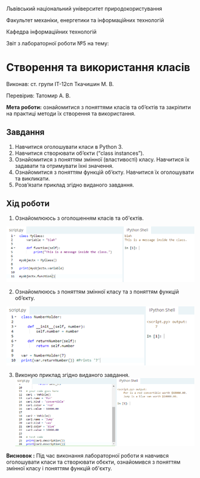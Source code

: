 Львівський національний університет природокористування

Факультет механіки, енергетики та інформаційних технологій

Кафедра інформаційних технологій


Звіт з лабораторної роботи №5
на тему: 

# Створення та використання класів

Виконав: ст. групи ІТ-12сп Ткачишин М. В.

Перевірив: Татомир А. В.

**Мета роботи:** ознайомитися з поняттями класів та об’єктів та закріпити на практиці методи їх створення та використання.

## Завдання
1. Навчитися оголошувати класи в Python 3.
2. Навчитися створювати об’єкти (“class instances”).
3. Ознайомитися з поняттям змінної (властивості) класу. Навчитися їх задавати та отримувати їхні значення.
4. Ознайомитися з поняттям функцій об’єкту. Навчитися їх оголошувати та викликати.
5. Розв’язати приклад згідно виданого завдання.


## Хід роботи
1. Ознайомлююсь з оголошенням класів та об'єктів.

![image](images/p5_1.png)

2. Ознайомлююсь з поняттям змінної класу та з поняттям функцій об’єкту.

![image](images/p5_2.png)

3. Виконую приклад згідно виданого завдання.
![image](images/p5_3.png)

**Висновок :** Під час виконання лабораторної роботи я навчився оголошувати класи та створювати обєкти, ознайомився з поняттям змінної класу і поняттям функцій об'єкту.